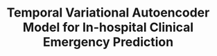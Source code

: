 ---
layout: detail
year: 2025
venue: "Biomedical Signal Processing and Control"
title: "Temporal Variational Autoencoder Model for In-hospital Clinical Emergency Prediction"
authors: ["dr-nghia_trong_nguyen", "soo-hyung-kim", "bo-gun-kho", "nhu-tai-do", "n-k-iyortsuun", "guee-sang-lee", "hyung-jeong-yang"]
ieee: "T.-N. Nguyen, S.-H. Kim, B.-G. Kho, N.-T. Do, N.K. Iyortsuun, G.-S. Lee, H.-J. Yang, et al., \"Temporal Variational Autoencoder Model for In-hospital Clinical Emergency Prediction,\" Biomedical Signal Processing and Control, vol. 100, Part C, pp. 106975, 2025."
doi: "10.1016/j.bspc.2024.106975"
project: "ai-for-healthcare"
---